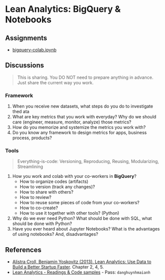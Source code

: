 # Lean Analytics: BigQuery & Notebooks #

## Assignments

- [bigquery-colab.ipynb](./biquery-colab.ipynb)

## Discussions ##
> This is sharing. You DO NOT need to prepare anything in advance. Just share the current way you work.

### Framework ###
1. When you receive new datasets, what steps do you do to investigate thed ata
2. What are key metrics that you work with everyday? Why do we should care (engineer, measure, monitor, analyze) those metrics?
3. How do you memorize and systemize the metrics you work with?
4. Do you know any framework to design metrics for apps, business process, products?

### Tools ###
> Everything-is-code: Versioning, Reproducing, Reusing, Modularizing, Streamlining

1. How you work and colab with your co-workers in **BigQuery**?
    - How to organize codes (artifacts)
    - How to version (track any changes)?
    - How to share with others?
    - How to review?
    - How to reuse some pieces of code from your co-workers?
    - How to co-create?
    - How to use it together with other tools? (Python)
2. Why do we ever need Python? What should be done with SQL, what should be done with Python?
3. Have you ever heard about Jupyter Notebooks? What is the advantages of using notebooks? And, disadvantages?




## References ##
* [Alistra Croll, Benjamin Yoskovitz (2013). Lean Analytics: Use Data to Build a Better Startup Faster](https://www.goodreads.com/vi/book/show/16033602-lean-analytics). Chapter 2, 4, 5.
* [Lean Analytics - Readings & Code samples](https://publish.obsidian.md/danghuynhmaianh/00-Work/Lean-Analytics/Tutorials/5-Analytics+Frameworks) - Pass: `danghuynhmaianh`